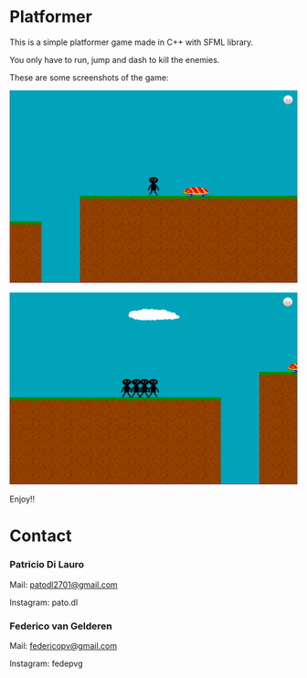 # Platformer

This is a simple platformer game made in C++ with SFML library. 

You only have to run, jump and dash to kill the enemies.

These are some screenshots of the game:

![screenshot-1](screenshots\screenshot-1.png)



![screenshot-1](screenshots\screenshot-2.png)



Enjoy!!

# Contact

### Patricio Di Lauro

Mail: [patodl2701@gmail.com](mailto:patodl2701@gmail.com)

Instagram: pato.dl

### Federico van Gelderen

Mail: [federicopv@gmail.com](mailto:federicopv@gmail.com)

Instagram: fedepvg



